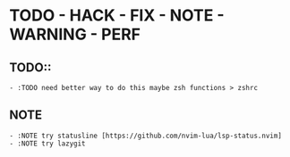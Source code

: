 # TODO - HACK - FIX - NOTE - WARNING - PERF

## TODO::

    - :TODO need better way to do this maybe zsh functions > zshrc
    
## NOTE
    - :NOTE try statusline [https://github.com/nvim-lua/lsp-status.nvim]
    - :NOTE try lazygit
    